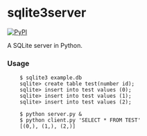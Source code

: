 # sqlite3server

[![PyPI](https://img.shields.io/pypi/v/sqlite3server.svg)](https://pypi.python.org/pypi/sqlite3server)

A SQLite server in Python.

### Usage

        $ sqlite3 example.db
        sqlite> create table test(number id);
        sqlite> insert into test values (0);
        sqlite> insert into test values (1);
        sqlite> insert into test values (2);

        $ python server.py &
        $ python client.py 'SELECT * FROM TEST'
        [(0,), (1,), (2,)]

